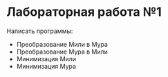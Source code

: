# Лабораторная работа №1

Написать программы:
- Преобразование Мили в Мура
- Преобразование Мура в Мили
- Минимизация Мили
- Минимизация Мура
